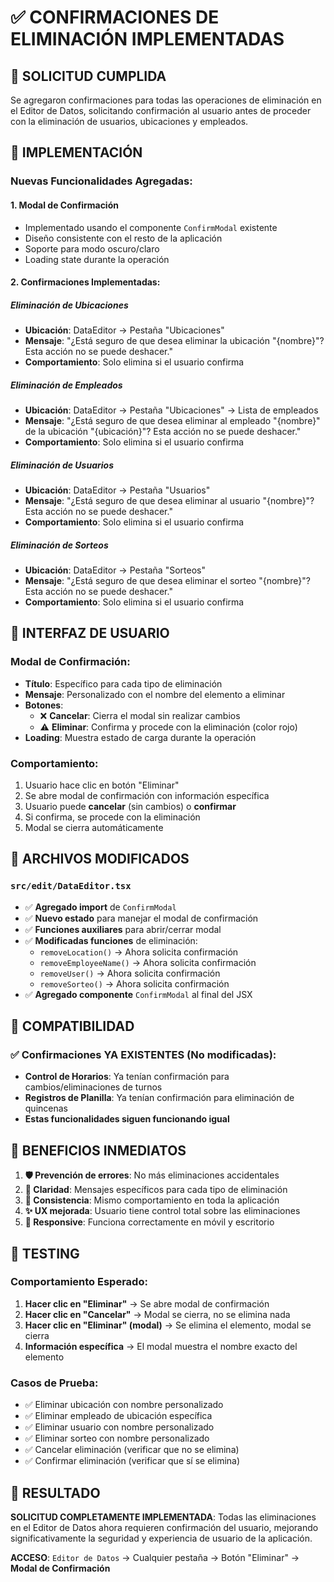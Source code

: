 # ✅ CONFIRMACIONES DE ELIMINACIÓN IMPLEMENTADAS

## 🎯 SOLICITUD CUMPLIDA
Se agregaron confirmaciones para todas las operaciones de eliminación en el Editor de Datos, solicitando confirmación al usuario antes de proceder con la eliminación de usuarios, ubicaciones y empleados.

## 🔧 IMPLEMENTACIÓN

### Nuevas Funcionalidades Agregadas:

#### 1. **Modal de Confirmación**
- Implementado usando el componente `ConfirmModal` existente
- Diseño consistente con el resto de la aplicación
- Soporte para modo oscuro/claro
- Loading state durante la operación

#### 2. **Confirmaciones Implementadas:**

##### **Eliminación de Ubicaciones**
- **Ubicación**: DataEditor → Pestaña "Ubicaciones"
- **Mensaje**: "¿Está seguro de que desea eliminar la ubicación "{nombre}"? Esta acción no se puede deshacer."
- **Comportamiento**: Solo elimina si el usuario confirma

##### **Eliminación de Empleados**
- **Ubicación**: DataEditor → Pestaña "Ubicaciones" → Lista de empleados
- **Mensaje**: "¿Está seguro de que desea eliminar al empleado "{nombre}" de la ubicación "{ubicación}"? Esta acción no se puede deshacer."
- **Comportamiento**: Solo elimina si el usuario confirma

##### **Eliminación de Usuarios**
- **Ubicación**: DataEditor → Pestaña "Usuarios"
- **Mensaje**: "¿Está seguro de que desea eliminar al usuario "{nombre}"? Esta acción no se puede deshacer."
- **Comportamiento**: Solo elimina si el usuario confirma

##### **Eliminación de Sorteos**
- **Ubicación**: DataEditor → Pestaña "Sorteos"
- **Mensaje**: "¿Está seguro de que desea eliminar el sorteo "{nombre}"? Esta acción no se puede deshacer."
- **Comportamiento**: Solo elimina si el usuario confirma

## 🎨 INTERFAZ DE USUARIO

### Modal de Confirmación:
- **Título**: Específico para cada tipo de eliminación
- **Mensaje**: Personalizado con el nombre del elemento a eliminar
- **Botones**:
  - ❌ **Cancelar**: Cierra el modal sin realizar cambios
  - ⚠️ **Eliminar**: Confirma y procede con la eliminación (color rojo)
- **Loading**: Muestra estado de carga durante la operación

### Comportamiento:
1. Usuario hace clic en botón "Eliminar"
2. Se abre modal de confirmación con información específica
3. Usuario puede **cancelar** (sin cambios) o **confirmar**
4. Si confirma, se procede con la eliminación
5. Modal se cierra automáticamente

## 📁 ARCHIVOS MODIFICADOS

### `src/edit/DataEditor.tsx`
- ✅ **Agregado import** de `ConfirmModal`
- ✅ **Nuevo estado** para manejar el modal de confirmación
- ✅ **Funciones auxiliares** para abrir/cerrar modal
- ✅ **Modificadas funciones** de eliminación:
  - `removeLocation()` → Ahora solicita confirmación
  - `removeEmployeeName()` → Ahora solicita confirmación
  - `removeUser()` → Ahora solicita confirmación
  - `removeSorteo()` → Ahora solicita confirmación
- ✅ **Agregado componente** `ConfirmModal` al final del JSX

## 🔄 COMPATIBILIDAD

### ✅ **Confirmaciones YA EXISTENTES (No modificadas):**
- **Control de Horarios**: Ya tenían confirmación para cambios/eliminaciones de turnos
- **Registros de Planilla**: Ya tenían confirmación para eliminación de quincenas
- **Estas funcionalidades siguen funcionando igual**

## 🚀 BENEFICIOS INMEDIATOS

1. **🛡️ Prevención de errores**: No más eliminaciones accidentales
2. **🎯 Claridad**: Mensajes específicos para cada tipo de eliminación
3. **🔄 Consistencia**: Mismo comportamiento en toda la aplicación
4. **✨ UX mejorada**: Usuario tiene control total sobre las eliminaciones
5. **📱 Responsive**: Funciona correctamente en móvil y escritorio

## 🧪 TESTING

### **Comportamiento Esperado:**
1. **Hacer clic en "Eliminar"** → Se abre modal de confirmación
2. **Hacer clic en "Cancelar"** → Modal se cierra, no se elimina nada
3. **Hacer clic en "Eliminar" (modal)** → Se elimina el elemento, modal se cierra
4. **Información específica** → El modal muestra el nombre exacto del elemento

### **Casos de Prueba:**
- ✅ Eliminar ubicación con nombre personalizado
- ✅ Eliminar empleado de ubicación específica
- ✅ Eliminar usuario con nombre personalizado
- ✅ Eliminar sorteo con nombre personalizado
- ✅ Cancelar eliminación (verificar que no se elimina)
- ✅ Confirmar eliminación (verificar que sí se elimina)

## 🎉 RESULTADO

**SOLICITUD COMPLETAMENTE IMPLEMENTADA**: Todas las eliminaciones en el Editor de Datos ahora requieren confirmación del usuario, mejorando significativamente la seguridad y experiencia de usuario de la aplicación.

**ACCESO**: `Editor de Datos` → Cualquier pestaña → Botón "Eliminar" → **Modal de Confirmación**
